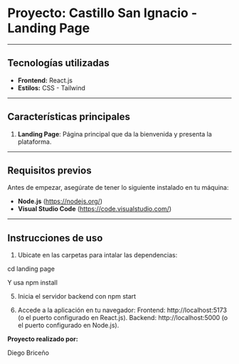 # Proyecto: Castillo San Ignacio - Landing Page

---

## **Tecnologías utilizadas**  

- **Frontend:** React.js  
- **Estilos:** CSS  - Tailwind

---

## **Características principales**  

1. **Landing Page**: Página principal que da la bienvenida y presenta la plataforma.  
---

## **Requisitos previos**  

Antes de empezar, asegúrate de tener lo siguiente instalado en tu máquina:  

- **Node.js** (https://nodejs.org/)  
- **Visual Studio Code** (https://code.visualstudio.com/)  

---

## **Instrucciones de uso**   

1. Ubicate en las carpetas para intalar las dependencias:

cd landing page

Y usa npm install

5. Inicia el servidor backend con npm start

7. Accede a la aplicación en tu navegador:
Frontend: http://localhost:5173 (o el puerto configurado en React.js).
Backend: http://localhost:5000 (o el puerto configurado en Node.js).

**Proyecto realizado por:**

Diego Briceño 

